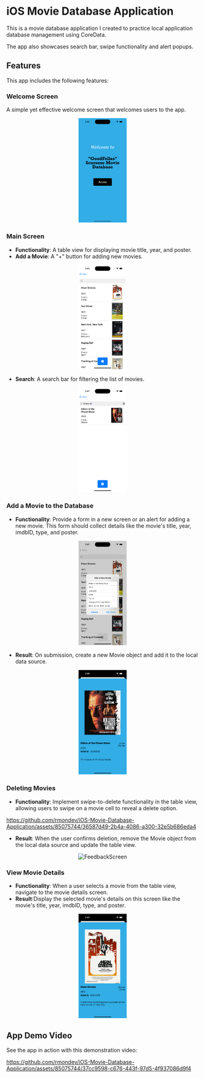 # iOS Movie Database Application

This is a movie database application I created to practice local application database management using CoreData.

The app also showcases search bar, swipe functionality and alert popups.

## Features

This app includes the following features:

### Welcome Screen 

A simple yet effective welcome screen that welcomes users to the app.

<p align="center">
  <img src="/screenshots/WelcomeScreen.png" alt="Welcome Screen" style="width:25%;">
</p>

### Main Screen

- **Functionality**: A table view for displaying movie title, year, and poster.
- **Add a Movie**: A "+" button for adding new movies.

<p align="center">
  <img src="/screenshots/FilmListing.png" alt="Film Listing" style="width:25%;">
</p>

- **Search**: A search bar for filtering the list of movies.

<p align="center">
  <img src="/screenshots/SearchFilm.png" alt="Search Film" style="width:25%;">
</p>


### Add a Movie to the Database

- **Functionality**: Provide a form in a new screen or an alert for adding a new movie. This form should collect details like the movie's title, year, imdblD, type, and poster.

<p align="center">
  <img src="/screenshots/AddFilm.png" alt="Add Film" style="width:25%;">
</p>

- **Result**: On submission, create a new Movie object and add it to the local data source.

<p align="center">
  <img src="/screenshots/NewFilmDescription.png" alt="New Film Description" style="width:25%;">
</p>

### Deleting Movies

- **Functionality**: Implement swipe-to-delete functionality in the table view, allowing users to swipe on a movie cell to reveal a delete option.

https://github.com/rmondev/iOS-Movie-Database-Application/assets/85075744/36587d49-2b4a-4086-a300-32e5b686eda4

- **Result**: When the user confirms deletion, remove the Movie object from the local data source and update the table view.

<p align="center">
  <img src="/screenshots/FeedbackScreen.png" alt="FeedbackScreen" style="width:25%;">
</p>


### View Movie Details

- **Functionality**: When a user selects a movie from the table view, navigate to the movie details screen.
- **Result**:Display the selected movie's details on this screen like the movie's title, year, imdblD, type, and poster.

<p align="center">
  <img src="/screenshots/FilmDescription.png" alt="Film Description" style="width:25%;">
</p>


## App Demo Video

See the app in action with this demonstration video:

https://github.com/rmondev/iOS-Movie-Database-Application/assets/85075744/37cc9598-c676-443f-97d5-4f937086d9f4


